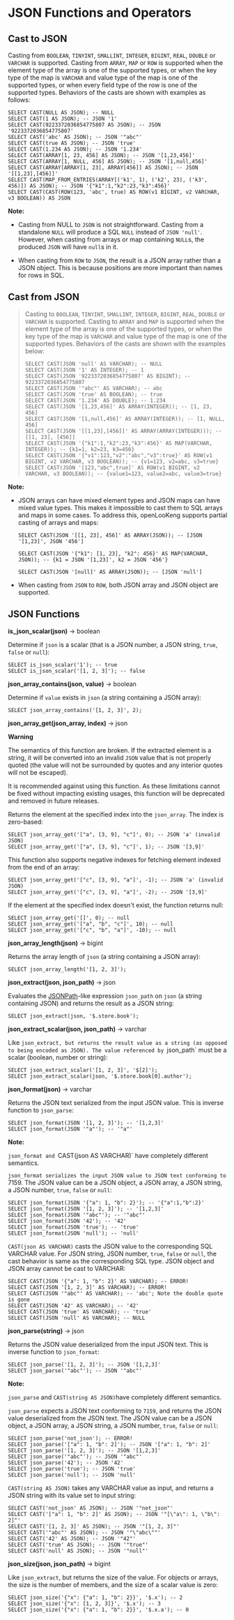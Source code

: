 
JSON Functions and Operators
============================

Cast to JSON
------------

Casting from `BOOLEAN`, `TINYINT`, `SMALLINT`, `INTEGER`, `BIGINT`, `REAL`, `DOUBLE` or `VARCHAR` is supported. Casting from `ARRAY`, `MAP` or `ROW` is supported when the element type of the array is one of the supported types, or when the key type of the map is `VARCHAR` and value type of the map is one of the supported types, or when every field type of the row is one of the supported types. Behaviors of the casts are shown with examples as follows:

```
SELECT CAST(NULL AS JSON); -- NULL
SELECT CAST(1 AS JSON); -- JSON '1'
SELECT CAST(9223372036854775807 AS JSON); -- JSON '9223372036854775807'
SELECT CAST('abc' AS JSON); -- JSON '"abc"'
SELECT CAST(true AS JSON); -- JSON 'true'
SELECT CAST(1.234 AS JSON); -- JSON '1.234'
SELECT CAST(ARRAY[1, 23, 456] AS JSON); -- JSON '[1,23,456]'
SELECT CAST(ARRAY[1, NULL, 456] AS JSON); -- JSON '[1,null,456]'
SELECT CAST(ARRAY[ARRAY[1, 23], ARRAY[456]] AS JSON); -- JSON '[[1,23],[456]]'
SELECT CAST(MAP_FROM_ENTRIES(ARRAY[('k1', 1), ('k2', 23), ('k3', 456)]) AS JSON); -- JSON '{"k1":1,"k2":23,"k3":456}'
SELECT CAST(CAST(ROW(123, 'abc', true) AS ROW(v1 BIGINT, v2 VARCHAR, v3 BOOLEAN)) AS JSON
```

**Note:**

- Casting from NULL to `JSON` is not straightforward. Casting from a standalone `NULL` will produce a SQL `NULL` instead of `JSON 'null'`. However, when casting from arrays or map containing `NULL`s, the
  produced `JSON` will have `null`s in it. 

- When casting from `ROW` to `JSON`, the result is a JSON array rather than a JSON object. This is because positions are more important than names for rows in SQL.


Cast from JSON
--------------

> Casting to `BOOLEAN`, `TINYINT`, `SMALLINT`, `INTEGER`, `BIGINT`,
> `REAL`, `DOUBLE` or `VARCHAR` is supported. Casting to `ARRAY` and
> `MAP` is supported when the element type of the array is one of the
> supported types, or when the key type of the map is `VARCHAR` and
> value type of the map is one of the supported types. Behaviors of the
> casts are shown with the examples below:
>
>     SELECT CAST(JSON 'null' AS VARCHAR); -- NULL
>     SELECT CAST(JSON '1' AS INTEGER); -- 1
>     SELECT CAST(JSON '9223372036854775807' AS BIGINT); -- 9223372036854775807
>     SELECT CAST(JSON '"abc"' AS VARCHAR); -- abc
>     SELECT CAST(JSON 'true' AS BOOLEAN); -- true
>     SELECT CAST(JSON '1.234' AS DOUBLE); -- 1.234
>     SELECT CAST(JSON '[1,23,456]' AS ARRAY(INTEGER)); -- [1, 23, 456]
>     SELECT CAST(JSON '[1,null,456]' AS ARRAY(INTEGER)); -- [1, NULL, 456]
>     SELECT CAST(JSON '[[1,23],[456]]' AS ARRAY(ARRAY(INTEGER))); -- [[1, 23], [456]]
>     SELECT CAST(JSON '{"k1":1,"k2":23,"k3":456}' AS MAP(VARCHAR, INTEGER)); -- {k1=1, k2=23, k3=456}
>     SELECT CAST(JSON '{"v1":123,"v2":"abc","v3":true}' AS ROW(v1 BIGINT, v2 VARCHAR, v3 BOOLEAN)); -- {v1=123, v2=abc, v3=true}
>     SELECT CAST(JSON '[123,"abc",true]' AS ROW(v1 BIGINT, v2 VARCHAR, v3 BOOLEAN)); -- {value1=123, value2=abc, value3=true}

**Note:**

- JSON arrays can have mixed element types and JSON maps can have mixed value types. This makes it impossible to cast them to SQL arrays and maps in some cases. To address this, openLooKeng supports partial casting of arrays and maps:

    `SELECT CAST(JSON '[[1, 23], 456]' AS ARRAY(JSON)); -- [JSON '[1,23]', JSON '456']`

    `SELECT CAST(JSON '{"k1": [1, 23], "k2": 456}' AS MAP(VARCHAR, JSON)); -- {k1 = JSON '[1,23]', k2 = JSON '456'}`

    `SELECT CAST(JSON '[null]' AS ARRAY(JSON)); -- [JSON 'null']`

- When casting from `JSON` to `ROW`, both JSON array and JSON object are supported.


JSON Functions
--------------

**is\_json\_scalar(json)** -\> boolean

Determine if `json` is a scalar (that is a JSON number, a JSON string, `true`, `false` or `null`):

    SELECT is_json_scalar('1'); -- true
    SELECT is_json_scalar('[1, 2, 3]'); -- false


**json\_array\_contains(json, value)** -\> boolean

Determine if `value` exists in `json` (a string containing a JSON array):

    SELECT json_array_contains('[1, 2, 3]', 2);

**json\_array\_get(json\_array, index)** -\> json

**Warning**

The semantics of this function are broken. If the extracted element is a string, it will be converted into an invalid `JSON` value that is not properly quoted (the value will not be surrounded by quotes and any
interior quotes will not be escaped).

It is recommended against using this function. As these limitations cannot be fixed without impacting existing usages, this function will be deprecated and removed in future releases.


Returns the element at the specified index into the `json_array`. The index is zero-based:

    SELECT json_array_get('["a", [3, 9], "c"]', 0); -- JSON 'a' (invalid JSON)
    SELECT json_array_get('["a", [3, 9], "c"]', 1); -- JSON '[3,9]'

This function also supports negative indexes for fetching element indexed from the end of an array:

    SELECT json_array_get('["c", [3, 9], "a"]', -1); -- JSON 'a' (invalid JSON)
    SELECT json_array_get('["c", [3, 9], "a"]', -2); -- JSON '[3,9]'

If the element at the specified index doesn\'t exist, the function returns null:

    SELECT json_array_get('[]', 0); -- null
    SELECT json_array_get('["a", "b", "c"]', 10); -- null
    SELECT json_array_get('["c", "b", "a"]', -10); -- null


**json\_array\_length(json)** -\> bigint

Returns the array length of `json` (a string containing a JSON array):

    SELECT json_array_length('[1, 2, 3]');


**json\_extract(json, json\_path)** -\> json

Evaluates the [JSONPath](https://goessner.net/articles/JsonPath/)-like expression `json_path` on `json` (a string containing JSON) and returns the result as a JSON string:

    SELECT json_extract(json, '$.store.book');

**json\_extract\_scalar(json, json\_path)** -\> varchar

Like `json_extract, but returns the result value as a string (as opposed to being encoded as JSON). The value referenced by `json_path` must be a scalar (boolean, number or string):

    SELECT json_extract_scalar('[1, 2, 3]', '$[2]');
    SELECT json_extract_scalar(json, '$.store.book[0].author');

**json\_format(json)** -\> varchar

Returns the JSON text serialized from the input JSON value. This is inverse function to `json_parse`:

    SELECT json_format(JSON '[1, 2, 3]'); -- '[1,2,3]'
    SELECT json_format(JSON '"a"'); -- '"a"'

**Note:**

`json_format and `CAST(json AS VARCHAR)` have completely different semantics.

`json_format serializes the input JSON value to JSON text conforming to `7159. The JSON value can be a JSON object, a JSON array, a JSON string, a JSON number, `true`, `false` or `null`:

    SELECT json_format(JSON '{"a": 1, "b": 2}'); -- '{"a":1,"b":2}'
    SELECT json_format(JSON '[1, 2, 3]'); -- '[1,2,3]'
    SELECT json_format(JSON '"abc"'); -- '"abc"'
    SELECT json_format(JSON '42'); -- '42'
    SELECT json_format(JSON 'true'); -- 'true'
    SELECT json_format(JSON 'null'); -- 'null'

`CAST(json AS VARCHAR)` casts the JSON value to the corresponding SQL VARCHAR value. For JSON string, JSON number, `true`, `false` or `null`, the cast behavior is same as the corresponding SQL type. JSON object and JSON array cannot be cast to VARCHAR:

    SELECT CAST(JSON '{"a": 1, "b": 2}' AS VARCHAR); -- ERROR!
    SELECT CAST(JSON '[1, 2, 3]' AS VARCHAR); -- ERROR!
    SELECT CAST(JSON '"abc"' AS VARCHAR); -- 'abc'; Note the double quote is gone
    SELECT CAST(JSON '42' AS VARCHAR); -- '42'
    SELECT CAST(JSON 'true' AS VARCHAR); -- 'true'
    SELECT CAST(JSON 'null' AS VARCHAR); -- NULL

**json\_parse(string)** -\> json

Returns the JSON value deserialized from the input JSON text. This is inverse function to `json_format`:

    SELECT json_parse('[1, 2, 3]'); -- JSON '[1,2,3]'
    SELECT json_parse('"abc"'); -- JSON '"abc"'

**Note:**

`json_parse` and `CAST(string AS JSON)`have completely different semantics.

`json_parse` expects a JSON text conforming to `7159`, and returns the JSON
value deserialized from the JSON text. The JSON value can be a JSON object, a JSON array, a JSON string, a JSON number, `true`, `false` or `null`:

    SELECT json_parse('not_json'); -- ERROR!
    SELECT json_parse('["a": 1, "b": 2]'); -- JSON '["a": 1, "b": 2]'
    SELECT json_parse('[1, 2, 3]'); -- JSON '[1,2,3]'
    SELECT json_parse('"abc"'); -- JSON '"abc"'
    SELECT json_parse('42'); -- JSON '42'
    SELECT json_parse('true'); -- JSON 'true'
    SELECT json_parse('null'); -- JSON 'null'

`CAST(string AS JSON)` takes any VARCHAR value as input, and returns a JSON string with its value set to input string:

    SELECT CAST('not_json' AS JSON); -- JSON '"not_json"'
    SELECT CAST('["a": 1, "b": 2]' AS JSON); -- JSON '"[\"a\": 1, \"b\": 2]"'
    SELECT CAST('[1, 2, 3]' AS JSON); -- JSON '"[1, 2, 3]"'
    SELECT CAST('"abc"' AS JSON); -- JSON '"\"abc\""'
    SELECT CAST('42' AS JSON); -- JSON '"42"'
    SELECT CAST('true' AS JSON); -- JSON '"true"'
    SELECT CAST('null' AS JSON); -- JSON '"null"'


**json\_size(json, json\_path)** -\> bigint

Like `json_extract`, but returns the size of the value. For objects or arrays, the size is the number of members, and the size of a scalar value is zero:

    SELECT json_size('{"x": {"a": 1, "b": 2}}', '$.x'); -- 2
    SELECT json_size('{"x": [1, 2, 3]}', '$.x'); -- 3
    SELECT json_size('{"x": {"a": 1, "b": 2}}', '$.x.a'); -- 0

